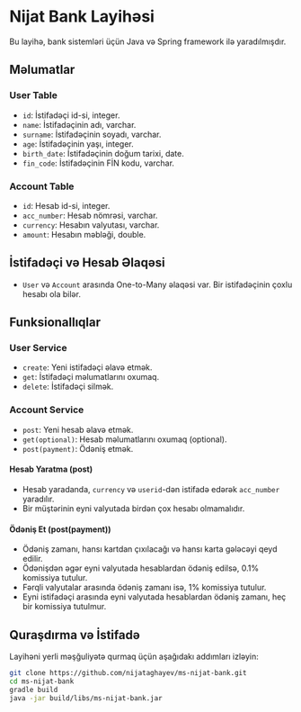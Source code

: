 # Nijat Bank Layihəsi

Bu layihə, bank sistemləri üçün Java və Spring framework ilə yaradılmışdır.

## Məlumatlar

### User Table

- `id`: İstifadəçi id-si, integer.
- `name`: İstifadəçinin adı, varchar.
- `surname`: İstifadəçinin soyadı, varchar.
- `age`: İstifadəçinin yaşı, integer.
- `birth_date`: İstifadəçinin doğum tarixi, date.
- `fin_code`: İstifadəçinin FİN kodu, varchar.

### Account Table

- `id`: Hesab id-si, integer.
- `acc_number`: Hesab nömrəsi, varchar.
- `currency`: Hesabın valyutası, varchar.
- `amount`: Hesabın məbləği, double.

## İstifadəçi və Hesab Əlaqəsi

- `User` və `Account` arasında One-to-Many əlaqəsi var. Bir istifadəçinin çoxlu hesabı ola bilər.

## Funksionallıqlar

### User Service

- `create`: Yeni istifadəçi əlavə etmək.
- `get`: İstifadəçi məlumatlarını oxumaq.
- `delete`: İstifadəçi silmək.

### Account Service

- `post`: Yeni hesab əlavə etmək.
- `get(optional)`: Hesab məlumatlarını oxumaq (optional).
- `post(payment)`: Ödəniş etmək.

#### Hesab Yaratma (post)

- Hesab yaradanda, `currency` və `userid`-dən istifadə edərək `acc_number` yaradılır.
- Bir müştərinin eyni valyutada birdən çox hesabı olmamalıdır.

#### Ödəniş Et (post(payment))

- Ödəniş zamanı, hansı kartdan çıxılacağı və hansı karta gələcəyi qeyd edilir.
- Ödənişdən əgər eyni valyutada hesablardan ödəniş edilsə, 0.1% komissiya tutulur.
- Fərqli valyutalar arasında ödəniş zamanı isə, 1% komissiya tutulur.
- Eyni istifadəçi arasında eyni valyutada hesablardan ödəniş zamanı, heç bir komissiya tutulmur.

## Quraşdırma və İstifadə

Layihəni yerli məşğuliyətə qurmaq üçün aşağıdakı addımları izləyin:

 ```bash
git clone https://github.com/nijataghayev/ms-nijat-bank.git
cd ms-nijat-bank
gradle build
java -jar build/libs/ms-nijat-bank.jar
